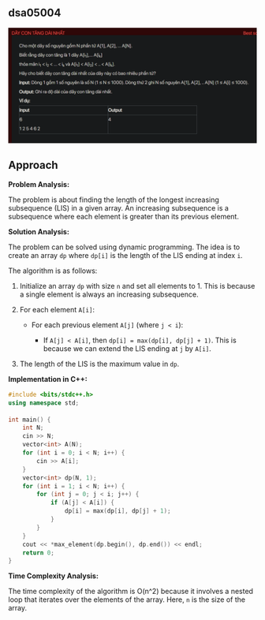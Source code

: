 ## dsa05004
![alt text](image.png)
## Approach
**Problem Analysis:**

The problem is about finding the length of the longest increasing subsequence (LIS) in a given array. An increasing subsequence is a subsequence where each element is greater than its previous element.

**Solution Analysis:**

The problem can be solved using dynamic programming. The idea is to create an array `dp` where `dp[i]` is the length of the LIS ending at index `i`.

The algorithm is as follows:

1. Initialize an array `dp` with size `n` and set all elements to 1. This is because a single element is always an increasing subsequence.

2. For each element `A[i]`:

   - For each previous element `A[j]` (where `j < i`):

     - If `A[j] < A[i]`, then `dp[i] = max(dp[i], dp[j] + 1)`. This is because we can extend the LIS ending at `j` by `A[i]`.

3. The length of the LIS is the maximum value in `dp`.

**Implementation in C++:**

```cpp
#include <bits/stdc++.h>
using namespace std;

int main() {
    int N;
    cin >> N;
    vector<int> A(N);
    for (int i = 0; i < N; i++) {
        cin >> A[i];
    }
    vector<int> dp(N, 1);
    for (int i = 1; i < N; i++) {
        for (int j = 0; j < i; j++) {
            if (A[j] < A[i]) {
                dp[i] = max(dp[i], dp[j] + 1);
            }
        }
    }
    cout << *max_element(dp.begin(), dp.end()) << endl;
    return 0;
}
```

**Time Complexity Analysis:**

The time complexity of the algorithm is O(n^2) because it involves a nested loop that iterates over the elements of the array. Here, `n` is the size of the array.